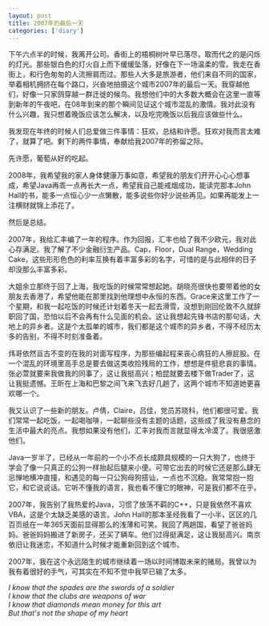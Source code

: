 ```yaml
---
layout: post
title: 2007年的最后一天
categories: ['diary']
---
```



下午六点半的时候，我离开公司。香街上的梧桐树叶早已落尽，取而代之的是闪烁的灯光。那些银白色的灯火自上而下缓缓坠落，好像在下一场温柔的雪。我走在香街上，和行色匆匆的人流擦肩而过。那些人大多是旅游者，他们来自不同的国家，举着相机拥挤在每个路口，兴奋地拍摄这个城市2007年的最后一天。我穿越他们，好像一只家鸽穿越一群迁徙的候鸟。我想他们中的大多数大概会在这里一直等到新年的午夜吧，在08年到来的那个瞬间见证这个城市混乱的激情。我对此没有什么兴趣，我只想着晚饭应该怎么解决，以及吃完晚饭以后我应该做些什么。

我发现在年终的时候人们总爱做三件事情：狂欢，总结和许愿。狂欢对我而言太难了，就算了吧。剩下的两件事情，奉献给我2007年的弥留之际。

先许愿，葡萄从好的吃起。

2008年，我希望我的家人身体健康万事如意，希望我的朋友们开开心心心想事成，希望Java再乖一点再长大一点，希望我自己能戒烟成功，能读完那本John Hall的书，能多一点恒心少一点懒散，能多说些你好少说些再见。如果再能发上一注横财就锦上添花了。

然后是总结。

2007年，我给汇丰编了一年的程序。作为回报，汇丰也给了我不少欧元，我对此心存满足。我了解了不少金融衍生产品。Cap，Floor，Dual Range，Wedding Cake，这些形形色色的利率互换有着丰富多彩的名字，可惜的是与此相伴的日子却没那么丰富多彩。

大姐余立那终于回了上海，我吃饭的时候常常想起她。胡晓亮很快也要带着他的女朋友去香港了，希望他能在那里找到他理想中永恒的东西。Grace来这里工作了一个星期，和我一起吃饭的时候还计划着冬天一起去滑雪，没想到刚回伦敦不久就辞职回了国，恐怕以后不会再有什么见面的机会。这让我想起先锋书店的那句话，大地上的异乡者。这是个太孤单的城市，我们都是这个城市的异乡者，不得不经历太多的告别，不得不时刻准备着。

炜哥依然亘古不变的在我的对面写程序，为那些编起程来丧心病狂的人擦屁股。在一个混乱的环境里高手总是要去做这类收拾残局的工作，想想是件挺悲哀的事情。张必萱就要来我做我的同事了，这让我挺高兴；柏昆就要去楼下做Trader了，这让我挺遗憾。王昕在上海和巴黎之间飞来飞去好几趟了，这两个城市不知道她更喜欢哪一个。

我又认识了一些新的朋友。卢倩，Claire，吕佳，党员苏晓科，他们都很可爱。我们常常一起吃饭，一起喝咖啡，一起聊些没有主题的话题，这些成了我没有悬念的生活中最大的亮点。我想如果没有他们，汇丰对我而言就显得太冷漠了。我很感激他们。

Java一岁半了，已经从一年前的一个小不点长成颇具规模的一只大狗了，也终于学会了像一只真正的公狗一样抬起后腿来小便。可带它出去的时候它还是那么肆无忌惮地横冲直撞，和遇见的每一只公狗母狗搭讪，一点也不沉稳。我常常抱一抱它，和它说说话。它听不懂我的语言，我也看不懂它的眼神，可是我们都不在乎。

2007年，我告别了我热爱的Java，习惯了放荡不羁的C++，只是我依然不喜欢VBA，这是个太缺乏美感的语言。John Hall的那本圣经我看了一小半，区区的几百页纸在一年365天面前显得那么的浅薄和可笑。我回了两趟国，看望了爸爸妈妈。爸爸妈妈搬进了新房子，还买了辆车。他们过得挺满足，这让我挺高兴。南京依旧让我迷恋，不知道什么时候才能重新回到这个城市。

2007年，我在这个永远陌生的城市继续着一场以时间博取未来的赌局。我曾以为我有着很好的手气，可其实在不知不觉中我早已输了太多。

_I know that the spades are the swords of a soldier_ <br/>
_I know that the clubs are weapons of war_ <br/>
_I know that diamonds mean money for this art_ <br/>
_But that's not the shape of my heart_ <br/>

